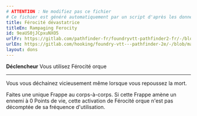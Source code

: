 ```yaml
---
# ATTENTION : Ne modifiez pas ce fichier
# Ce fichier est généré automatiquement par un script d'après les données du module Foundry VTT officiel et de sa traduction
title: Férocité dévastatrice
titleEn: Rampaging Ferocity
id: 9eaUS0jJCpxuNXO5
urlFr: https://gitlab.com/pathfinder-fr/foundryvtt-pathfinder2-fr/-/blob/master/data/feats/9eaUS0jJCpxuNXO5.htm
urlEn: https://gitlab.com/hooking/foundry-vtt---pathfinder-2e/-/blob/master/packs/data/feats.db/rampaging-ferocity.json
layout: dons
---
```

**Déclencheur** Vous utilisez Férocité orque

<hr/>
Vous vous déchainez vicieusement même lorsque vous repoussez la mort.

Faites une unique Frappe au corps-à-corps. Si cette Frappe amène un ennemi à 0 Points de vie, cette activation de Férocité orque n'est pas décomptée de sa fréquence d'utilisation.

